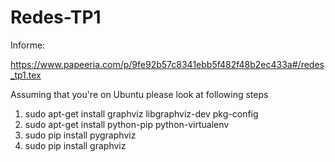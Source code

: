 # Redes-TP1

Informe:

https://www.papeeria.com/p/9fe92b57c8341ebb5f482f48b2ec433a#/redes_tp1.tex

Assuming that you're on Ubuntu please look at following steps

1) sudo apt-get install graphviz libgraphviz-dev pkg-config
2) sudo apt-get install python-pip python-virtualenv
3) sudo pip install pygraphviz
4) sudo pip install graphviz